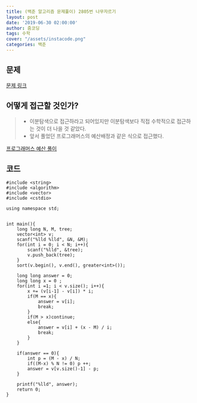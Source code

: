 ```yaml
---
title: (백준 알고리즘 문제풀이) 2805번 나무자르기
layout: post
date: '2019-06-30 02:00:00'
author: 줌코딩
tags: 수학
cover: "/assets/instacode.png"
categories: 백준
---
```


## 문제

[문제 링크](https://www.acmicpc.net/problem/2805)


## 어떻게 접근할 것인가?

>* 이분탐색으로 접근하라고 되어있지만 이분탐색보다 직접 수학적으로 접근하는 것이 더 나을 것 같았다.
>* 앞서 풀었던 프로그래머스의 예산배정과 같은 식으로 접근했다.

[프로그래머스 예산 풀이](https://zoomkoding.github.io/codingtest/2019/06/01/binary-1.html)

## 코드

    #include <string>
    #include <algorithm>
    #include <vector>
    #include <cstdio>

    using namespace std;


    int main(){
        long long N, M, tree;
        vector<int> v;
        scanf("%lld %lld", &N, &M);
        for(int i = 0; i < N; i++){
            scanf("%lld", &tree);
            v.push_back(tree);
        }
        sort(v.begin(), v.end(), greater<int>());
        
        long long answer = 0;
        long long x = 0 ;
        for(int i =1; i < v.size(); i++){
            x += (v[i-1] - v[i]) * i;
            if(M == x){
                answer = v[i];
                break;
            }  
            if(M > x)continue;
            else{
                answer = v[i] + (x - M) / i;
                break;
            }
        }

        if(answer == 0){
            int p = (M - x) / N;
            if((M-x) % N != 0) p ++;
            answer = v[v.size()-1] - p;
        }

        printf("%lld", answer);
        return 0;
    }


